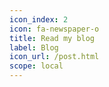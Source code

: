 ```yaml
---
icon_index: 2
icon: fa-newspaper-o
title: Read my blog
label: Blog
icon_url: /post.html
scope: local
---
```

